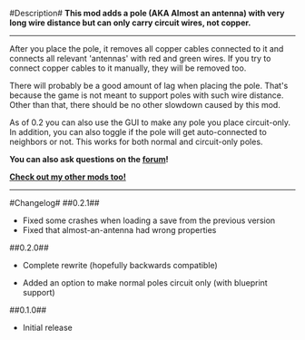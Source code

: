 #Description#
**This mod adds a pole (AKA Almost an antenna) with very long wire distance but can only carry circuit wires, not copper.**

-------------

After you place the pole, it removes all copper cables connected to it and connects all relevant 'antennas' with red and green wires. If you try to connect copper cables to it manually, they will be removed too.

There will probably be a good amount of lag when placing the pole. That's because the game is not meant to support poles with such wire distance. Other than that, there should be no other slowdown caused by this mod.

As of 0.2 you can also use the GUI to make any pole you place circuit-only.
In addition, you can also toggle if the pole will get auto-connected to neighbors or not. This works for both normal and circuit-only poles.

**You can also ask questions on the [forum](https://forums.factorio.com/viewtopic.php?f=93&t=38331)!**

**[Check out my other mods too!](https://mods.factorio.com/mods/theRustyKnife)**

-------------

#Changelog#
##0.2.1##
* Fixed some crashes when loading a save from the previous version
* Fixed that almost-an-antenna had wrong properties

##0.2.0##
* Complete rewrite (hopefully backwards compatible)
+ Added an option to make normal poles circuit only (with blueprint support)

##0.1.0##
+ Initial release
